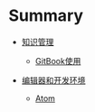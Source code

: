 # Summary

* [知识管理](knowledge-management/README.md)
    * [GitBook使用](knowledge-management/gitbook.md)

* [编辑器和开发环境](editor/README.md)
    * [Atom](editor/atom.md)
